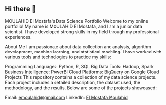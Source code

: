 ## Hi there 👋

MOULAHID El Mostafa's Data Science Portfolio
Welcome to my online portfolio! My name is MOULAHID El Mostafa, and I am a junior data scientist. I have developed strong skills in my field through my professional experiences.

About Me
I am passionate about data collection and analysis, algorithm development, machine learning, and statistical modeling. I have worked with various tools and technologies to practice my skills:

Programming Languages: Python, R, SQL
Big Data Tools: Hadoop, Spark
Business Intelligence: PowerBI
Cloud Platforms: BigQuery on Google Cloud
Projects
This repository contains a collection of my data science projects. Each project includes a detailed description, the dataset used, the methodology, and the results. Below are some of the projects showcased:

Email: emoulahid@gmail.com
LinkedIn: [El Mostafa Moulahid](https://www.linkedin.com/in/el-mostafa-moulahid-005250153/)

